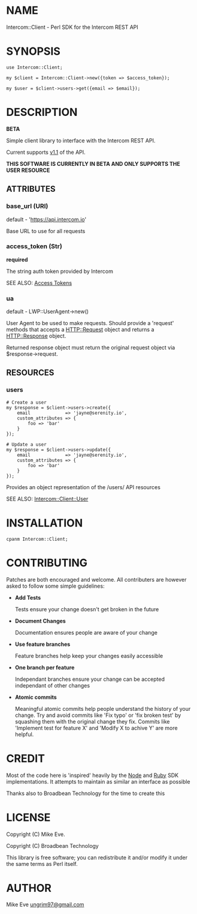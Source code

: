 # NAME

Intercom::Client - Perl SDK for the Intercom REST API

# SYNOPSIS

    use Intercom::Client;

    my $client = Intercom::Client->new({token => $access_token});

    my $user = $client->users->get({email => $email});

# DESCRIPTION

**BETA**

Simple client library to interface with the Intercom REST API.

Current supports [v1.1](https://developers.intercom.com/intercom-api-reference/v1.1/reference)
of the API.

**THIS SOFTWARE IS CURRENTLY IN BETA AND ONLY SUPPORTS THE USER RESOURCE**

## ATTRIBUTES

### base\_url (URI)

default - 'https://api.intercom.io'

Base URL to use for all requests

### access\_token (Str)

**required**

The string auth token provided by Intercom

SEE ALSO: [Access Tokens](https://developers.intercom.com/building-apps/docs/authorization#section-access-tokens)

### ua

default - LWP::UserAgent->new()

User Agent to be used to make requests. Should provide a 'request' methods that accepts
a [HTTP::Request](https://metacpan.org/pod/HTTP::Request) object and returns a [HTTP::Response](https://metacpan.org/pod/HTTP::Response) object.

Returned response object must return the original request object via $response->request.

## RESOURCES

### users

    # Create a user
    my $response = $client->users->create({
        email             => 'jayne@serenity.io',
        custom_attributes => {
            foo => 'bar'
        }
    });

    # Update a user
    my $response = $client->users->update({
        email             => 'jayne@serenity.io',
        custom_attributes => {
            foo => 'bar'
        }
    });

Provides an object representation of the /users/ API resources

SEE ALSO:
    [Intercom::Client::User](https://metacpan.org/pod/Intercom::Client::User)

# INSTALLATION

    cpanm Intercom::Client;

# CONTRIBUTING

Patches are both encouraged and welcome. All contributers are however asked to follow some simple
guidelines:

- **Add Tests**

    Tests ensure your change doesn't get broken in the future

- **Document Changes**

    Documentation ensures people are aware of your change

- **Use feature branches**

    Feature branches help keep your changes easily accessible

- **One branch per feature**

    Independant branches ensure your change can be accepted independant of other changes

- **Atomic commits**

    Meaningful atomic commits help people understand the history of your change. Try and avoid commits like 'Fix typo' or 'fix broken test' by squashing them with the original change they fix. Commits like 'Implement test for feature X' and 'Modify X to achive Y' are more helpful.

# CREDIT

Most of the code here is 'inspired' heavily by the [Node](https://github.com/intercom/intercom-node)
and [Ruby](https://github.com/intercom/intercom-ruby) SDK implementations. It attempts to maintain
as similar an interface as possible

Thanks also to Broadbean Technology for the time to create this

# LICENSE

Copyright (C) Mike Eve.

Copyright (C) Broadbean Technology

This library is free software; you can redistribute it and/or modify
it under the same terms as Perl itself.

# AUTHOR

Mike Eve <ungrim97@gmail.com>
